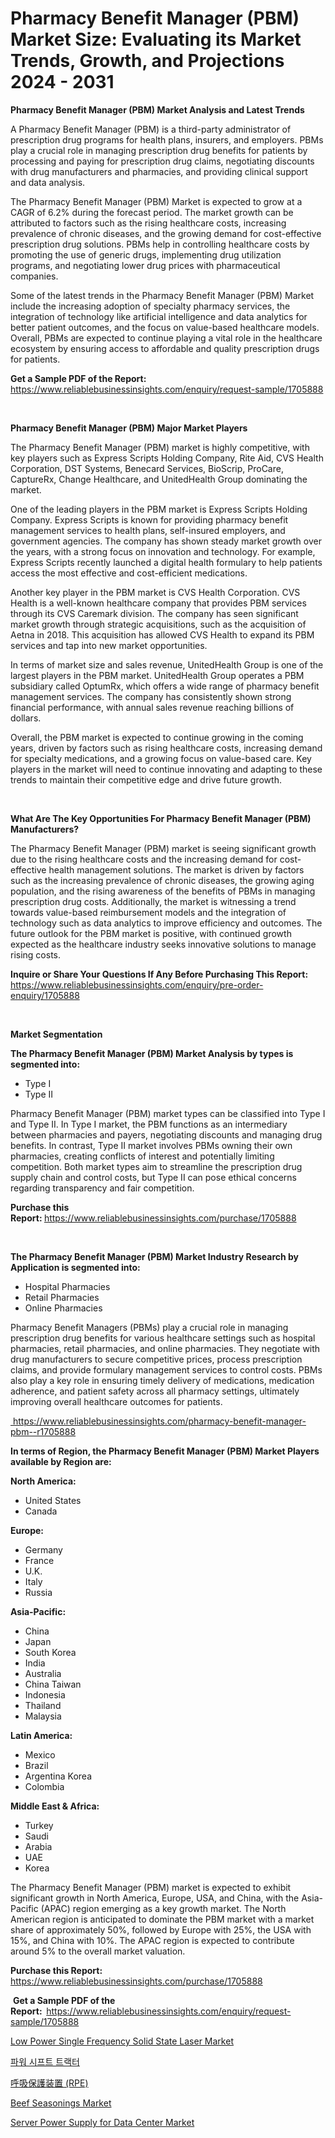 <p><h1>Pharmacy Benefit Manager (PBM) Market Size: Evaluating its Market Trends, Growth, and Projections 2024 - 2031</h1></p><p><strong>Pharmacy Benefit Manager (PBM) Market Analysis and Latest Trends</strong></p>
<p><p>A Pharmacy Benefit Manager (PBM) is a third-party administrator of prescription drug programs for health plans, insurers, and employers. PBMs play a crucial role in managing prescription drug benefits for patients by processing and paying for prescription drug claims, negotiating discounts with drug manufacturers and pharmacies, and providing clinical support and data analysis.</p><p>The Pharmacy Benefit Manager (PBM) Market is expected to grow at a CAGR of 6.2% during the forecast period. The market growth can be attributed to factors such as the rising healthcare costs, increasing prevalence of chronic diseases, and the growing demand for cost-effective prescription drug solutions. PBMs help in controlling healthcare costs by promoting the use of generic drugs, implementing drug utilization programs, and negotiating lower drug prices with pharmaceutical companies.</p><p>Some of the latest trends in the Pharmacy Benefit Manager (PBM) Market include the increasing adoption of specialty pharmacy services, the integration of technology like artificial intelligence and data analytics for better patient outcomes, and the focus on value-based healthcare models. Overall, PBMs are expected to continue playing a vital role in the healthcare ecosystem by ensuring access to affordable and quality prescription drugs for patients.</p></p>
<p><strong>Get a Sample PDF of the Report:&nbsp;</strong> <a href="https://www.reliablebusinessinsights.com/enquiry/request-sample/1705888">https://www.reliablebusinessinsights.com/enquiry/request-sample/1705888</a></p>
<p>&nbsp;</p>
<p><strong>Pharmacy Benefit Manager (PBM) Major Market Players</strong></p>
<p><p>The Pharmacy Benefit Manager (PBM) market is highly competitive, with key players such as Express Scripts Holding Company, Rite Aid, CVS Health Corporation, DST Systems, Benecard Services, BioScrip, ProCare, CaptureRx, Change Healthcare, and UnitedHealth Group dominating the market.</p><p>One of the leading players in the PBM market is Express Scripts Holding Company. Express Scripts is known for providing pharmacy benefit management services to health plans, self-insured employers, and government agencies. The company has shown steady market growth over the years, with a strong focus on innovation and technology. For example, Express Scripts recently launched a digital health formulary to help patients access the most effective and cost-efficient medications.</p><p>Another key player in the PBM market is CVS Health Corporation. CVS Health is a well-known healthcare company that provides PBM services through its CVS Caremark division. The company has seen significant market growth through strategic acquisitions, such as the acquisition of Aetna in 2018. This acquisition has allowed CVS Health to expand its PBM services and tap into new market opportunities.</p><p>In terms of market size and sales revenue, UnitedHealth Group is one of the largest players in the PBM market. UnitedHealth Group operates a PBM subsidiary called OptumRx, which offers a wide range of pharmacy benefit management services. The company has consistently shown strong financial performance, with annual sales revenue reaching billions of dollars.</p><p>Overall, the PBM market is expected to continue growing in the coming years, driven by factors such as rising healthcare costs, increasing demand for specialty medications, and a growing focus on value-based care. Key players in the market will need to continue innovating and adapting to these trends to maintain their competitive edge and drive future growth.</p></p>
<p>&nbsp;</p>
<p><strong>What Are The Key Opportunities For Pharmacy Benefit Manager (PBM) Manufacturers?</strong></p>
<p><p>The Pharmacy Benefit Manager (PBM) market is seeing significant growth due to the rising healthcare costs and the increasing demand for cost-effective health management solutions. The market is driven by factors such as the increasing prevalence of chronic diseases, the growing aging population, and the rising awareness of the benefits of PBMs in managing prescription drug costs. Additionally, the market is witnessing a trend towards value-based reimbursement models and the integration of technology such as data analytics to improve efficiency and outcomes. The future outlook for the PBM market is positive, with continued growth expected as the healthcare industry seeks innovative solutions to manage rising costs.</p></p>
<p><strong>Inquire or Share Your Questions If Any Before Purchasing This Report:</strong> <a href="https://www.reliablebusinessinsights.com/enquiry/pre-order-enquiry/1705888">https://www.reliablebusinessinsights.com/enquiry/pre-order-enquiry/1705888</a></p>
<p>&nbsp;</p>
<p><strong>Market Segmentation</strong></p>
<p><strong>The Pharmacy Benefit Manager (PBM) Market Analysis by types is segmented into:</strong></p>
<p><ul><li>Type I</li><li>Type II</li></ul></p>
<p><p>Pharmacy Benefit Manager (PBM) market types can be classified into Type I and Type II. In Type I market, the PBM functions as an intermediary between pharmacies and payers, negotiating discounts and managing drug benefits. In contrast, Type II market involves PBMs owning their own pharmacies, creating conflicts of interest and potentially limiting competition. Both market types aim to streamline the prescription drug supply chain and control costs, but Type II can pose ethical concerns regarding transparency and fair competition.</p></p>
<p><strong>Purchase this Report:&nbsp;</strong><a href="https://www.reliablebusinessinsights.com/purchase/1705888">https://www.reliablebusinessinsights.com/purchase/1705888</a></p>
<p>&nbsp;</p>
<p><strong>The Pharmacy Benefit Manager (PBM) Market Industry Research by Application is segmented into:</strong></p>
<p><ul><li>Hospital Pharmacies</li><li>Retail Pharmacies</li><li>Online Pharmacies</li></ul></p>
<p><p>Pharmacy Benefit Managers (PBMs) play a crucial role in managing prescription drug benefits for various healthcare settings such as hospital pharmacies, retail pharmacies, and online pharmacies. They negotiate with drug manufacturers to secure competitive prices, process prescription claims, and provide formulary management services to control costs. PBMs also play a key role in ensuring timely delivery of medications, medication adherence, and patient safety across all pharmacy settings, ultimately improving overall healthcare outcomes for patients.</p></p>
<p><a href="https://www.reliablebusinessinsights.com/pharmacy-benefit-manager-pbm--r1705888">&nbsp;https://www.reliablebusinessinsights.com/pharmacy-benefit-manager-pbm--r1705888</a></p>
<p><strong>In terms of Region, the Pharmacy Benefit Manager (PBM) Market Players available by Region are:</strong></p>
<p>
    <p> <strong> North America: </strong>
        <ul>
            <li>United States</li>
            <li>Canada</li>
        </ul>
        </p> 
    <p> <strong> Europe: </strong>
        <ul>
            <li>Germany</li>
            <li>France</li>
            <li>U.K.</li>
            <li>Italy</li>
            <li>Russia</li>
        </ul>
        </p> 
    <p> <strong> Asia-Pacific: </strong>
        <ul>
            <li>China</li>
            <li>Japan</li>
            <li>South Korea</li>
            <li>India</li>
            <li>Australia</li>
            <li>China Taiwan</li>
            <li>Indonesia</li>
            <li>Thailand</li>
            <li>Malaysia</li>
        </ul>
        </p> 
    <p> <strong> Latin America: </strong>
        <ul>
            <li>Mexico</li>
            <li>Brazil</li>
            <li>Argentina Korea</li>
            <li>Colombia</li>
        </ul>
        </p> 
    <p> <strong> Middle East & Africa: </strong>
        <ul>
            <li>Turkey</li>
            <li>Saudi</li>
            <li>Arabia</li>
            <li>UAE</li>
            <li>Korea</li>
        </ul>
    </p>
    </p>
<p><p>The Pharmacy Benefit Manager (PBM) market is expected to exhibit significant growth in North America, Europe, USA, and China, with the Asia-Pacific (APAC) region emerging as a key growth market. The North American region is anticipated to dominate the PBM market with a market share of approximately 50%, followed by Europe with 25%, the USA with 15%, and China with 10%. The APAC region is expected to contribute around 5% to the overall market valuation.</p></p>
<p><strong>Purchase this Report: </strong><a href="https://www.reliablebusinessinsights.com/purchase/1705888">https://www.reliablebusinessinsights.com/purchase/1705888</a></p>
<p>&nbsp;<strong>Get a Sample PDF of the Report:&nbsp;&nbsp;</strong><a href="https://www.reliablebusinessinsights.com/enquiry/request-sample/1705888">https://www.reliablebusinessinsights.com/enquiry/request-sample/1705888</a></p>
<p><strong></strong></p>
<p><p><a href="https://github.com/singletonthaxterkelliehr2df/Market-Research-Report-List-2/blob/main/low-power-single-frequency-solid-state-laser-market.md">Low Power Single Frequency Solid State Laser Market</a></p><p><a href="https://github.com/mdmazharulnwr786/Market-Research-Report-List-1/blob/main/4813880109772.md">파워 시프트 트랙터</a></p><p><a href="https://github.com/AaronVargas43/Market-Research-Report-List-2/blob/main/4748808125167.md">呼吸保護装置 (RPE)</a></p><p><a href="https://issuu.com/reportprime-2/docs/beef-seasonings-market-size-2030.pptx">Beef Seasonings Market</a></p><p><a href="https://github.com/ashman753/Market-Research-Report-List-1/blob/main/server-power-supply-for-data-center-market.md">Server Power Supply for Data Center Market</a></p></p>